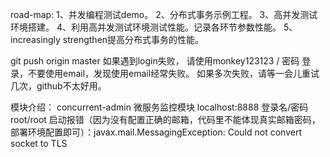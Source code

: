 road-map:
1、并发编程测试demo。
2、分布式事务示例工程。
3、高并发测试环境搭建。
4、利用高并发测试环境测试性能。记录各环节参数性能。
5、increasingly strengthen提高分布式事务的性能。

git push origin master 如果遇到login失败，
请使用monkey123123 / 密码 登录，不要使用email，发现使用email经常失败。
如果多次失败，请等一会儿重试几次，github不太好用。

模块介绍：
concurrent-admin 微服务监控模块
localhost:8888 登录名/密码 root/root 
启动报错（因为没有配置正确的邮箱，代码里不能体现真实邮箱密码，部署环境配置即可）：javax.mail.MessagingException: Could not convert socket to TLS